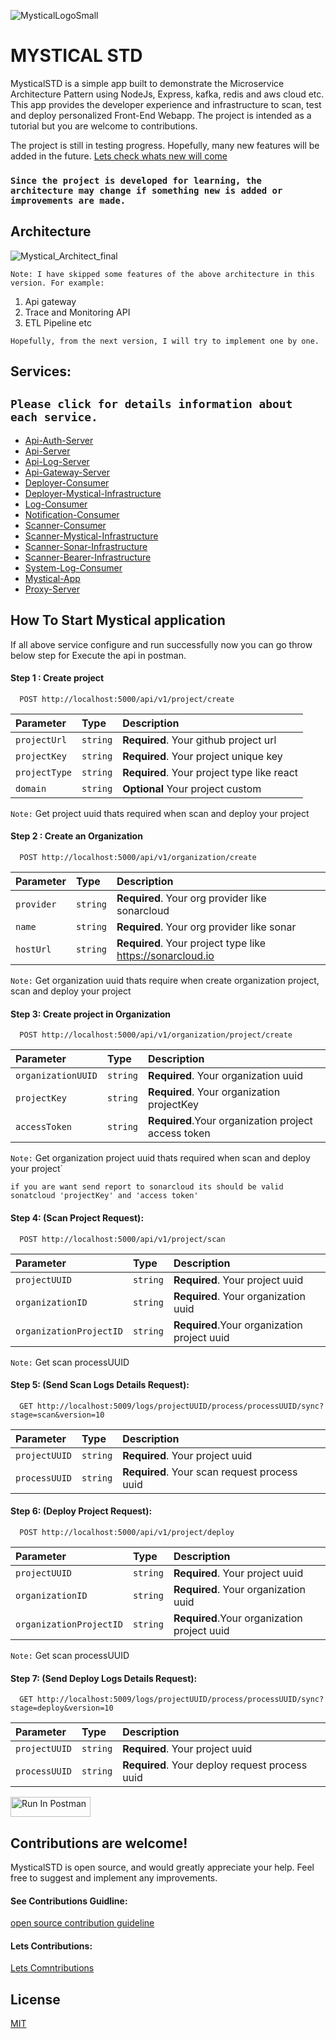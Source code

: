 
![MysticalLogoSmall](https://github.com/YeasinSE/Mystical-STD/assets/67215692/85580510-087a-4248-97b9-069f1019f428)

# MYSTICAL STD
MysticalSTD is a simple app built to demonstrate the Microservice Architecture Pattern using NodeJs, Express, kafka, redis and aws cloud etc. This app provides the developer experience and infrastructure to scan, test and deploy personalized Front-End Webapp. The project is intended as a tutorial but you are welcome to contributions.

The project is still in testing progress. Hopefully, many new features will be added in the future. [Lets check whats new will come](https://github.com/YeasinSE/Mystical-STD/issues)

### `Since the project is developed for learning, the architecture may change if something new is added or improvements are made.`

## Architecture


![Mystical_Architect_final](https://github.com/YeasinSE/Mystical-STD/assets/67215692/e163233c-fc93-499d-9fbc-5ba4aaf71082)


`Note: I have skipped some features of the above architecture in this version. For example:`

1. Api gateway
2. Trace and Monitoring API
3. ETL Pipeline etc

`Hopefully, from the next version, I will try to implement one by one.`

## Services:

`Please click for details information about each service.`
-------------------------------------------------------------------------------------
- [Api-Auth-Server](https://github.com/YeasinSE/Mystical-STD/tree/main/api-auth-server)
- [Api-Server](https://github.com/YeasinSE/Mystical-STD/tree/main/api-server)
- [Api-Log-Server](https://github.com/YeasinSE/Mystical-STD/tree/main/api-log-server)
- [Api-Gateway-Server](https://github.com/YeasinSE/Mystical-STD/tree/main/api-gateway-server)
- [Deployer-Consumer](https://github.com/YeasinSE/Mystical-STD/tree/main/deployer-consumer)
- [Deployer-Mystical-Infrastructure](https://github.com/YeasinSE/Mystical-STD/tree/main/deployer-mystical-infrastructure)
- [Log-Consumer](https://github.com/YeasinSE/Mystical-STD/tree/main/log-consumer)
- [Notification-Consumer](https://github.com/YeasinSE/Mystical-STD/tree/main/notification-consumer)
- [Scanner-Consumer](https://github.com/YeasinSE/Mystical-STD/tree/main/scanner-consumer)
- [Scanner-Mystical-Infrastructure](https://github.com/YeasinSE/Mystical-STD/tree/main/scanner-mystical-infrastructure-node)
- [Scanner-Sonar-Infrastructure](https://github.com/YeasinSE/Mystical-STD/tree/main/scanner-sonar-infrastructure-node)
- [Scanner-Bearer-Infrastructure](https://github.com/YeasinSE/Mystical-STD/tree/main/scanner-bearer-infrastructure-node)
- [System-Log-Consumer](https://github.com/YeasinSE/Mystical-STD/tree/main/system-log-consumer)
- [Mystical-App](https://github.com/YeasinSE/Mystical-STD/tree/main/mystical-app)
- [Proxy-Server](https://github.com/YeasinSE/Mystical-STD/tree/main/proxy-server)

## How To Start Mystical application
If all above service configure and run successfully now you can go throw below step for Execute the api in postman.

#### Step 1 : Create project 
 
```http
  POST http://localhost:5000/api/v1/project/create
```
| Parameter | Type     | Description                |
| :-------- | :------- | :------------------------- |
| `projectUrl` | `string` | **Required**. Your github project url |
| `projectKey` | `string` | **Required**. Your project unique key |
| `projectType` | `string` | **Required**. Your project type like react |
| `domain` | `string` | **Optional** Your project custom |

`Note:` Get project uuid thats required when scan and deploy your project

#### Step 2 : Create an Organization
```http
  POST http://localhost:5000/api/v1/organization/create
```
| Parameter | Type     | Description                |
| :-------- | :------- | :------------------------- |
| `provider` | `string` | **Required**. Your org provider like sonarcloud |
| `name` | `string` | **Required**. Your org provider like sonar |
| `hostUrl` | `string` | **Required**. Your project type like https://sonarcloud.io |

`Note:` Get organization uuid thats require when create organization project, scan and deploy your project

#### Step 3: Create project in Organization
```http
  POST http://localhost:5000/api/v1/organization/project/create
```
| Parameter | Type     | Description                |
| :-------- | :------- | :------------------------- |
| `organizationUUID` | `string` | **Required**. Your organization uuid |
| `projectKey` | `string` | **Required**. Your organization projectKey |
| `accessToken` | `string` | **Required**.Your organization project access token|

`Note:` Get organization project uuid thats required when scan and deploy your project`

`if you are want send report to sonarcloud its should be valid sonatcloud 'projectKey' and 'access token'`


#### Step 4: (Scan Project Request):
```http
  POST http://localhost:5000/api/v1/project/scan
```
| Parameter | Type     | Description                |
| :-------- | :------- | :------------------------- |
| `projectUUID` | `string` | **Required**. Your project uuid |
| `organizationID` | `string` | **Required**. Your organization uuid |
| `organizationProjectID` | `string` | **Required**.Your organization project uuid |

`Note:` Get scan processUUID

#### Step 5: (Send Scan Logs Details Request):
```http
  GET http://localhost:5009/logs/projectUUID/process/processUUID/sync?stage=scan&version=10
```
| Parameter | Type     | Description                |
| :-------- | :------- | :------------------------- |
| `projectUUID` | `string` | **Required**. Your project uuid |
| `processUUID` | `string` | **Required**. Your scan request process uuid |


#### Step 6: (Deploy Project Request):
```http
  POST http://localhost:5000/api/v1/project/deploy
```
| Parameter | Type     | Description                |
| :-------- | :------- | :------------------------- |
| `projectUUID` | `string` | **Required**. Your project uuid |
| `organizationID` | `string` | **Required**. Your organization uuid |
| `organizationProjectID` | `string` | **Required**.Your organization project uuid |

`Note:` Get scan processUUID

#### Step 7: (Send Deploy Logs Details Request):
```http
  GET http://localhost:5009/logs/projectUUID/process/processUUID/sync?stage=deploy&version=10
```
| Parameter | Type     | Description                |
| :-------- | :------- | :------------------------- |
| `projectUUID` | `string` | **Required**. Your project uuid |
| `processUUID` | `string` | **Required**. Your deploy request process uuid |

[<img src="https://run.pstmn.io/button.svg" alt="Run In Postman" style="width: 128px; height: 32px;">](https://red-star-627304.postman.co/collection/1407069-6b108f48-44cf-4218-8a2c-edc31cbeb0ad?source=rip_markdown)


## Contributions are welcome!
MysticalSTD is open source, and would greatly appreciate your help. Feel free to suggest and implement any improvements. 

#### See Contributions Guidline:
[open source contribution guideline](https://docs.github.com/en/get-started/exploring-projects-on-github/contributing-to-a-project)

#### Lets Contributions:
[Lets Comntributions](https://github.com/YeasinSE/Mystical-STD/issues)

## License

[MIT](https://choosealicense.com/licenses/mit/)
